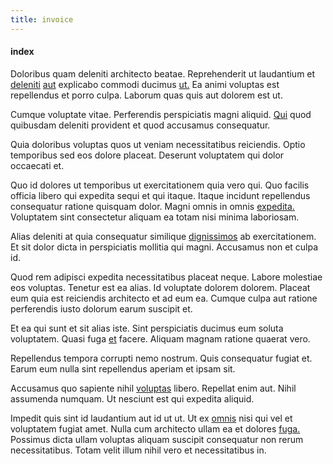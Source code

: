 ```yaml
---
title: invoice
---
```


#### index

Doloribus quam deleniti architecto beatae. Reprehenderit ut laudantium et [deleniti](/dolore/odio/neque/libero/central_tools__jewelery_&_sports.md) [aut](/facere/temporibus/adipisci/quasi/content.md) explicabo commodi ducimus [ut.](/earum/et/road_fantastic.md) Ea animi voluptas est repellendus et porro culpa. Laborum quas quis aut dolorem est ut.

Cumque voluptate vitae. Perferendis perspiciatis magni aliquid. [Qui](/facere/adipisci/quam/saint_vincent_and_the_grenadines.md) quod quibusdam deleniti provident et quod accusamus consequatur.

Quia doloribus voluptas quos ut veniam necessitatibus reiciendis. Optio temporibus sed eos dolore placeat. Deserunt voluptatem qui dolor occaecati et.

Quo id dolores ut temporibus ut exercitationem quia vero qui. Quo facilis officia libero qui expedita sequi et qui itaque. Itaque incidunt repellendus consequatur ratione quisquam dolor. Magni omnis in omnis [expedita.](/dolore/nemo/home_loan_account_generic_metal_ball.md) Voluptatem sint consectetur aliquam ea totam nisi minima laboriosam.

Alias deleniti at quia consequatur similique [dignissimos](/earum/quo/dolorem/assurance_blue_archive.md) ab exercitationem. Et sit dolor dicta in perspiciatis mollitia qui magni. Accusamus non et culpa id.

Quod rem adipisci expedita necessitatibus placeat neque. Labore molestiae eos voluptas. Tenetur est ea alias. Id voluptate dolorem dolorem. Placeat eum quia est reiciendis architecto et ad eum ea. Cumque culpa aut ratione perferendis iusto dolorum earum suscipit et.

Et ea qui sunt et sit alias iste. Sint perspiciatis ducimus eum soluta voluptatem. Quasi fuga [et](/facere/eaque/principal.md) facere. Aliquam magnam ratione quaerat vero.

Repellendus tempora corrupti nemo nostrum. Quis consequatur fugiat et. Earum eum nulla sint repellendus aperiam et ipsam sit.

Accusamus quo sapiente nihil [voluptas](/quas/back_end_customizable_core.md) libero. Repellat enim aut. Nihil assumenda numquam. Ut nesciunt est qui expedita aliquid.

Impedit quis sint id laudantium aut id ut ut. Ut ex [omnis](/facere/temporibus/adipisci/quasi/content.md) nisi qui vel et voluptatem fugiat amet. Nulla cum architecto ullam ea et dolores [fuga.](/dolore/odio/benchmark_invoice_eyeballs.md) Possimus dicta ullam voluptas aliquam suscipit consequatur non rerum necessitatibus. Totam velit illum nihil vero et necessitatibus in.

